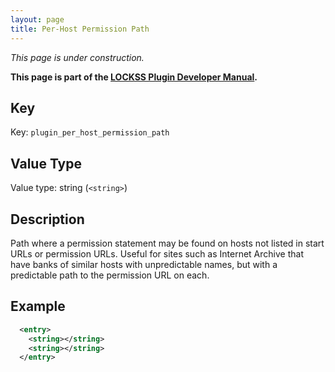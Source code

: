 ```yaml
---
layout: page
title: Per-Host Permission Path
---
```


*This page is under construction.*

**This page is part of the [LOCKSS Plugin Developer Manual](/developers/plugin/).**

## Key

Key: `plugin_per_host_permission_path`

## Value Type

Value type: string (`<string>`)

## Description

Path where a permission statement may be found on hosts not listed in start URLs or permission URLs. Useful for sites such as Internet Archive that have banks of similar hosts with unpredictable names, but with a predictable path to the permission URL on each.

## Example

```xml
  <entry>
    <string></string>
    <string></string>
  </entry>
```
